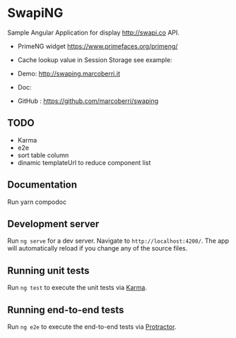 # SwapiNG

Sample Angular Application for display http://swapi.co API.

- PrimeNG widget https://www.primefaces.org/primeng/
- Cache lookup value in Session Storage see example:

- Demo: http://swaping.marcoberri.it
- Doc:
- GitHub : https://github.com/marcoberri/swaping

## TODO

- Karma
- e2e
- sort table column
- dinamic templateUrl to reduce component list

## Documentation

Run yarn compodoc

## Development server

Run `ng serve` for a dev server. Navigate to `http://localhost:4200/`. The app will automatically reload if you change any of the source files.

## Running unit tests

Run `ng test` to execute the unit tests via [Karma](https://karma-runner.github.io).

## Running end-to-end tests

Run `ng e2e` to execute the end-to-end tests via [Protractor](http://www.protractortest.org/).

